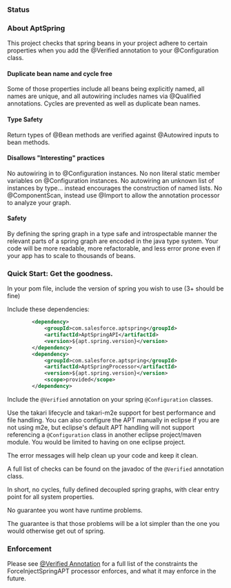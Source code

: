 ### Status ###

### About AptSpring ###

This project checks that spring beans in your project adhere to certain properties when you add the @Verified annotation to your @Configuration class.

#### Duplicate bean name and cycle free ####

Some of those properties include all beans being explicitly named, all names are unique, and all autowiring includes names via @Qualified annotations.  Cycles are prevented as well as duplicate bean names.  

#### Type Safety ####

Return types of @Bean methods are verified against @Autowired inputs to bean methods.

#### Disallows "Interesting" practices ####

No autowiring in to @Configuration instances.
No non literal static member variables on @Configuration instances.
No autowiring an unknown list of instances by type... instead encourages the construction of named lists.
No @ComponentScan, instead use @Import to allow the annotation processor to analyze your graph.

#### Safety ####

By defining the spring graph in a type safe and introspectable manner the relevant parts of a spring graph are encoded in the java type system.  Your code will be more readable, more refactorable, and less error prone even if your app has to scale to thousands of beans.

### Quick Start: Get the goodness. ###

In your pom file, include the version of spring you wish to use (3+ should be fine)

Include these dependencies:

```xml
        <dependency>
            <groupId>com.salesforce.aptspring</groupId>
            <artifactId>AptSpringAPI</artifactId>
            <version>${apt.spring.version}</version>
        </dependency>
        <dependency>
            <groupId>com.salesforce.aptspring</groupId>
            <artifactId>AptSpringProcessor</artifactId>
            <version>${apt.spring.version}</version>
            <scope>provided</scope>
        </dependency>
```

Include the <code>@Verified</code> annotation on your spring <code>@Configuration</code> classes.

Use the takari lifecycle and takari-m2e support for best performance and file handling.
You can also configure the APT manually in eclipse if you are not using m2e, but eclipse's default APT handling will not support referencing a <code>@Configuration</code> class in another eclipse project/maven module.   You would be limited to having on one eclipse project.

The error messages will help clean up your code and keep it clean.

A full list of checks can be found on the javadoc of the <code>@Verified</code> annotation class.

In short, no cycles, fully defined decoupled spring graphs, with clear entry point for all system properties.

No guarantee you wont have runtime problems.

The guarantee is that those problems will be a lot simpler than the one you would otherwise get out of spring.

### Enforcement ###
Please see [@Verified Annotation](./AptSpringAPI/src/main/java/com/salesforce/aptspring/Verified.java#L35) for a full list of the
constraints the ForceInjectSpringAPT processor enforces, and what it may enforce in the future.
